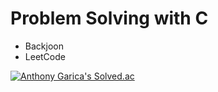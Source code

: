 # Problem Solving with C

- Backjoon
- LeetCode

[![Anthony Garica's Solved.ac](http://mazassumnida.wtf/api/v2/generate_badge?boj=prepared7913)](https://solved.ac/prepared7913)
